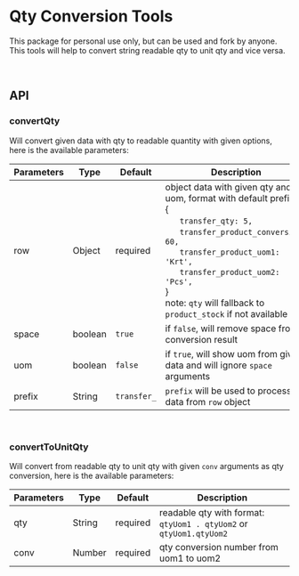 # Qty Conversion Tools
This package for personal use only, but can be used and fork by anyone. This tools will help to convert string readable qty to unit qty and vice versa.

<br>

## API

### convertQty
Will convert given data with qty to readable quantity with given options, here is the available parameters:

| Parameters | Type | Default | Description |
| --- | --- | --- | --- |
| row | Object | required | object data with given qty and uom, format with default prefix: <br>{<br>&nbsp;&nbsp;&nbsp;&nbsp;&nbsp;&nbsp;```transfer_qty: 5,```<br>&nbsp;&nbsp;&nbsp;&nbsp;&nbsp;&nbsp;```transfer_product_conversion: 60,```<br>&nbsp;&nbsp;&nbsp;&nbsp;&nbsp;&nbsp;```transfer_product_uom1: 'Krt',```<br>&nbsp;&nbsp;&nbsp;&nbsp;&nbsp;&nbsp;```transfer_product_uom2: 'Pcs',```<br>}<br>note: ```qty``` will fallback to ```product_stock``` if not available |
| space | boolean | ```true``` | if ```false```, will remove space from conversion result |
| uom | boolean | ```false``` | if ```true```, will show uom from given data and will ignore ```space``` arguments |
| prefix | String | ```transfer_``` | ```prefix``` will be used to process data from ```row``` object |

<br>

### convertToUnitQty
Will convert from readable qty to unit qty with given ```conv``` arguments as qty conversion, here is the available parameters:

| Parameters | Type | Default | Description |
| --- | --- | --- | --- |
| qty | String | required | readable qty with format: ```qtyUom1 . qtyUom2``` or ```qtyUom1.qtyUom2``` |
| conv | Number | required | qty conversion number from uom1 to uom2 |